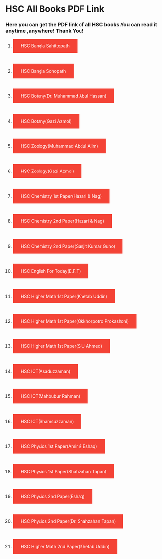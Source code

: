  <!DOCTYPE html>
<html>
<head>
<title>Edu.bd.Self Develop</title>
</head>
<body>

<h1>HSC All Books PDF Link</h1>
<p><h3>Here you can get the PDF link of all HSC books.You can read it anytime ,anywhere! Thank You!</h3></p>

<style>
a:link, a:visited {
  background-color: #f44336;
  color: white;
  padding: 15px 25px;
  text-align: center;
  text-decoration: none;
  display: inline-block;
}

a:hover, a:active {
  background-color: blue;
}
</style> 
<ol>
<li><a href="file:///C:/Users/DC/Downloads/Bangla%20[Sahittopath].pdf">HSC Bangla Sahittopath</a></li>
<br/>
<br/>

<li><a href="file:///C:/Users/DC/Downloads/Bangla%20Sohopath.pdf">HSC Bangla Sohopath</a></li>
<br/>
<br/>
<li><a href="file:///C:/Users/DC/Downloads/Biology%201st%20Paper(Abul%20Hasan).pdf">HSC Botany(Dr. Muhammad Abul Hassan)</a></li>
<br/>
<br/>
<li><a href="file:///C:/Users/DC/Downloads/Biology%201st%20Paper(Azmol).pdf">HSC Botany(Gazi Azmol)</a></li>
<br/>
<br/>
<li><a href="file:///C:/Users/DC/Downloads/Biology%202nd%20Paper%20(Abdul%20Alim).pdf">HSC Zoology(Muhammad Abdul Alim)</a></li>
<br/>
<br/>
<li><a href="file:///C:/Users/DC/Downloads/Biology%202nd%20Paper(Azmol).pdf">HSC Zoology(Gazi Azmol)</a></li>
<br/>
<br/>
<li><a href="file:///C:/Users/DC/Downloads/Chemistry%201st%20Paper(Hazari%20Nag).pdf">HSC Chemistry 1st Paper(Hazari & Nag)</a></li>
<br/>
<br/>
<li><a href="file:///C:/Users/DC/Downloads/Chemistry%202nd%20Paper(Hazari%20Nag).pdf">HSC Chemistry 2nd Paper(Hazari & Nag)</a></li>
<br/>
<br/>
<li><a href="file:///C:/Users/DC/Downloads/Chemistry%202nd%20Paper(Sanjit%20Guho).pdf">HSC Chemistry 2nd Paper(Sanjit Kumar Guho)</a></li>
<br/>
<br/>
<li><a href="file:///C:/Users/DC/Downloads/English%20For%20Today(E.F.T).pdf">HSC English For Today(E.F.T)</a></li>
<br/>
<br/>
<li><a href="file:///C:/Users/DC/Downloads/Higher%20Math%201st%20Paper(Khetab%20Uddin).pdf">HSC Higher Math 1st Paper(Khetab Uddin)</a></li>
<br/>
<br/>
<li><a href="file:///C:/Users/DC/Downloads/Higher%20Math%201st%20Paper(Okkhorpotro%20Prokashoni).pdf">HSC Higher Math 1st Paper(Okkhorpotro Prokashoni)</a></li>
<br/>
<br/>
<li><a href="file:///C:/Users/DC/Downloads/Higher%20Math%201st%20Paper(S%20U%20Ahmed).pdf">HSC Higher Math 1st Paper(S U Ahmed)</a></li>
<br/>
<br/>
<li><a href="file:///C:/Users/DC/Downloads/ICT(Asaduzzaman).pdf">HSC ICT(Asaduzzaman)</a></li>
<br/>
<br/>
<li><a href="file:///C:/Users/DC/Downloads/ICT(Mahbubur%20Rahman).pdf">HSC ICT(Mahbubur Rahman)</a></li>
<br/>
<br/>
<li><a href="file:///C:/Users/DC/Downloads/ICT(Shamsuzzaman).pdf">HSC ICT(Shamsuzzaman)</a></li>
<br/>
<br/>
<li><a href="file:///C:/Users/DC/Downloads/Physics%201st%20Paper(Amir%20&%20Eshaq).pdf">HSC Physics 1st Paper(Amir & Eshaq)</a></li>
<br/>
<br/>
<li><a href="file:///C:/Users/DC/Downloads/Physics%201st%20Paper(Tapan).pdf">HSC Physics 1st Paper(Shahzahan Tapan)</a></li>
<br/>
<br/>
<li><a href="file:///C:/Users/DC/Downloads/Physics%202nd%20Paper(Eshaq).pdf">HSC Physics 2nd Paper(Eshaq)</a></li>
<br/>
<br/>
<li><a href="file:///C:/Users/DC/Downloads/Physics%202nd%20Paper(Tapan).pdf">HSC Physics 2nd Paper(Dr. Shahzahan Tapan)</a></li>
<br/>
<br/>
<li><a href="file:///C:/Users/DC/AppData/Local/Temp/%E0%A6%89%E0%A6%9A%E0%A7%8D%E0%A6%9A%E0%A6%A4%E0%A6%B0%20%E0%A6%97%E0%A6%A3%E0%A6%BF%E0%A6%A4%20%E0%A7%A8%E0%A7%9F%20%E0%A6%AA%E0%A6%A4%E0%A7%8D%E0%A6%B0%20%E0%A6%B8%E0%A6%AE%E0%A6%BE%E0%A6%A7%E0%A6%BE%E0%A6%A8%20%E0%A6%95%E0%A7%87%E0%A6%A4%E0%A6%BE%E0%A6%AC%20%E0%A6%89%E0%A6%A6%E0%A7%8D%E0%A6%A6%E0%A6%BF%E0%A6%A8(Educationblog24.com).pdf">HSC Higher Math 2nd Paper(Khetab Uddin)</a></li>
</ol>

</body>
</html> 
